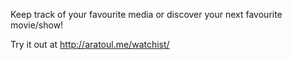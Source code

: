 Keep track of your favourite media or discover your next favourite movie/show!

Try it out at http://aratoul.me/watchist/
